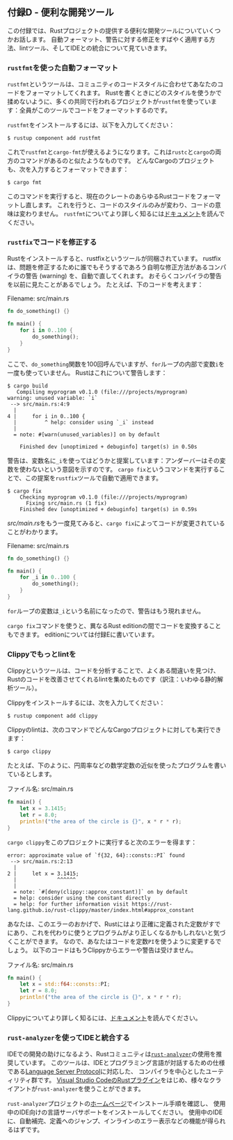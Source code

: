 <!--
## Appendix D - Useful Development Tools
-->
## 付録D - 便利な開発ツール

<!--
In this appendix, we talk about some useful development tools that the Rust
project provides. We’ll look at automatic formatting, quick ways to apply
warning fixes, a linter, and integrating with IDEs.
-->
この付録では、Rustプロジェクトの提供する便利な開発ツールについていくつかお話します。
自動フォーマット、警告に対する修正をすばやく適用する方法、lintツール、そしてIDEとの統合について見ていきます。

<!--
### Automatic Formatting with `rustfmt`
-->
### `rustfmt`を使った自動フォーマット


<!--
The `rustfmt` tool reformats your code according to the community code style.
Many collaborative projects use `rustfmt` to prevent arguments about which
style to use when writing Rust: everyone formats their code using the tool.
-->
`rustfmt`というツールは、コミュニティのコードスタイルに合わせてあなたのコードをフォーマットしてくれます。
Rustを書くときにどのスタイルを使うかで揉めないように、多くの共同で行われるプロジェクトが`rustfmt`を使っています：全員がこのツールでコードをフォーマットするのです。

<!--
To install `rustfmt`, enter the following:
-->
`rustfmt`をインストールするには、以下を入力してください：

```console
$ rustup component add rustfmt
```

<!--
This command gives you `rustfmt` and `cargo-fmt`, similar to how Rust gives you
both `rustc` and `cargo`. To format any Cargo project, enter the following:
-->
これで`rustfmt`と`cargo-fmt`が使えるようになります。これは`rustc`と`cargo`の両方のコマンドがあるのと似たようなものです。
どんなCargoのプロジェクトも、次を入力するとフォーマットできます：

```console
$ cargo fmt
```

<!--
Running this command reformats all the Rust code in the current crate. This
should only change the code style, not the code semantics. For more information
on `rustfmt`, see [its documentation][rustfmt].
-->
このコマンドを実行すると、現在のクレートのあらゆるRustコードをフォーマットし直します。
これを行うと、コードのスタイルのみが変わり、コードの意味は変わりません。
`rustfmt`についてより詳しく知るには[ドキュメント][rustfmt]を読んでください。

[rustfmt]: https://github.com/rust-lang/rustfmt

<!--
### Fix Your Code with `rustfix`
-->
### `rustfix`でコードを修正する

<!--
The rustfix tool is included with Rust installations and can automatically fix
compiler warnings that have a clear way to correct the problem that’s likely
what you want. It’s likely you’ve seen compiler warnings before. For example,
consider this code:
-->
Rustをインストールすると、rustfixというツールが同梱されています。
rustfixは、問題を修正するために誰でもそうするであろう自明な修正方法があるコンパイラの警告 (warning) を、自動で直してくれます。
おそらくコンパイラの警告を以前に見たことがあるでしょう。
たとえば、下のコードを考えます：

<span class="filename">Filename: src/main.rs</span>

```rust
fn do_something() {}

fn main() {
    for i in 0..100 {
        do_something();
    }
}
```

<!--
Here, we’re calling the `do_something` function 100 times, but we never use the
variable `i` in the body of the `for` loop. Rust warns us about that:
-->
ここで、`do_something`関数を100回呼んでいますが、`for`ループの内部で変数`i`を一度も使っていません。
Rustはこれについて警告します：

```console
$ cargo build
   Compiling myprogram v0.1.0 (file:///projects/myprogram)
warning: unused variable: `i`
 --> src/main.rs:4:9
  |
4 |     for i in 0..100 {
  |         ^ help: consider using `_i` instead
  |
  = note: #[warn(unused_variables)] on by default

    Finished dev [unoptimized + debuginfo] target(s) in 0.50s
```

<!--
The warning suggests that we use `_i` as a name instead: the underscore
indicates that we intend for this variable to be unused. We can automatically
apply that suggestion using the `rustfix` tool by running the command `cargo
fix`:
-->
警告は、変数名に`_i`を使ってはどうかと提案しています：アンダーバーはその変数を使わないという意図を示すのです。
`cargo fix`というコマンドを実行することで、この提案を`rustfix`ツールで自動で適用できます。

```console
$ cargo fix
    Checking myprogram v0.1.0 (file:///projects/myprogram)
      Fixing src/main.rs (1 fix)
    Finished dev [unoptimized + debuginfo] target(s) in 0.59s
```

<!--
When we look at *src/main.rs* again, we’ll see that `cargo fix` has changed the
code:
-->
*src/main.rs*をもう一度見てみると、`cargo fix`によってコードが変更されていることがわかります。

<span class="filename">Filename: src/main.rs</span>

```rust
fn do_something() {}

fn main() {
    for _i in 0..100 {
        do_something();
    }
}
```

<!--
The `for` loop variable is now named `_i`, and the warning no longer appears.
-->
`for`ループの変数は`_i`という名前になったので、警告はもう現れません。

<!--
You can also use the `cargo fix` command to transition your code between
different Rust editions. Editions are covered in Appendix E.
-->
`cargo fix`コマンドを使うと、異なるRust editionの間でコードを変換することもできます。
editionについては付録Eに書いています。

<!--
### More Lints with Clippy
-->
### Clippyでもっとlintを

<!--
The Clippy tool is a collection of lints to analyze your code so you can catch
common mistakes and improve your Rust code.
-->
Clippyというツールは、コードを分析することで、よくある間違いを見つけ、Rustのコードを改善させてくれるlintを集めたものです（訳注：いわゆる静的解析ツール）。

<!--
To install Clippy, enter the following:
-->
Clippyをインストールするには、次を入力してください：

```console
$ rustup component add clippy
```

<!--
To run Clippy’s lints on any Cargo project, enter the following:
-->
Clippyのlintは、次のコマンドでどんなCargoプロジェクトに対しても実行できます：

```console
$ cargo clippy
```

<!--
For example, say you write a program that uses an approximation of a
mathematical constant, such as pi, as this program does:
-->
たとえば、下のように、円周率などの数学定数の近似を使ったプログラムを書いているとします。

<!--
<span class="filename">Filename: src/main.rs</span>
-->
<span class="filename">ファイル名: src/main.rs</span>

```rust
fn main() {
    let x = 3.1415;
    let r = 8.0;
    println!("the area of the circle is {}", x * r * r);
}
```

<!--
Running `cargo clippy` on this project results in this error:
-->
`cargo clippy`をこのプロジェクトに実行すると次のエラーを得ます：

```text
error: approximate value of `f{32, 64}::consts::PI` found
 --> src/main.rs:2:13
  |
2 |     let x = 3.1415;
  |             ^^^^^^
  |
  = note: `#[deny(clippy::approx_constant)]` on by default
  = help: consider using the constant directly
  = help: for further information visit https://rust-lang.github.io/rust-clippy/master/index.html#approx_constant
```

<!--
This error lets you know that Rust has this constant defined more precisely
and that your program would be more correct if you used the constant
instead. You would then change your code to use the `PI` constant. The
following code doesn’t result in any errors or warnings from Clippy:
-->
あなたは、このエラーのおかげで、Rustにはより正確に定義された定数がすでにあり、これを代わりに使うとプログラムがより正しくなるかもしれないと気づくことができます。
なので、あなたはコードを定数`PI`を使うように変更するでしょう。
以下のコードはもうClippyからエラーや警告は受けません。

<!--
<span class="filename">Filename: src/main.rs</span>
-->
<span class="filename">ファイル名: src/main.rs</span>

```rust
fn main() {
    let x = std::f64::consts::PI;
    let r = 8.0;
    println!("the area of the circle is {}", x * r * r);
}
```

<!--
For more information on Clippy, see [its documentation][clippy].
-->
Clippyについてより詳しく知るには、[ドキュメント][clippy]を読んでください。

[clippy]: https://github.com/rust-lang/rust-clippy

<!--
### IDE Integration Using `rust-analyzer`
-->
### `rust-analyzer`を使ってIDEと統合する

<!--
To help IDE integration, the Rust community recommends using
[`rust-analyzer`][rust-analyzer]. This tool is a set of
compiler-centric utilities that speaks the [Language Server Protocol][lsp]
, which is a specification for IDEs and programming languages to
communicate with each other. Different clients can use `rust-analyzer`, such as
[the Rust analyzer plug-in for Visual Studio Code][vscode].
-->
IDEでの開発の助けになるよう、Rustコミュニティは[`rust-analyzer`][rust-analyzer]の使用を推奨しています。
このツールは、IDEとプログラミング言語が対話するための仕様である[Language Server Protocol][lsp]に対応した、
コンパイラを中心としたユーティリティ群です。
[Visual Studio CodeのRustプラグイン][vscode]をはじめ、様々なクライアントが`rust-analyzer`を使うことができます。

[lsp]: http://langserver.org/
[vscode]: https://marketplace.visualstudio.com/items?itemName=rust-lang.rust-analyzer

<!--
Visit the `rust-analyzer` project’s [home page][rust-analyzer]
for installation instructions, then install the language server support in your
particular IDE. Your IDE will gain abilities such as autocompletion, jump to
definition, and inline errors.
-->
`rust-analyzer`プロジェクトの[ホームページ][rust-analyzer]でインストール手順を確認し、
使用中のIDE向けの言語サーバサポートをインストールしてください。
使用中のIDEに、自動補完、定義へのジャンプ、インラインのエラー表示などの機能が得られるはずです。

[rust-analyzer]: https://rust-analyzer.github.io

